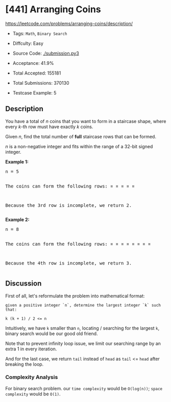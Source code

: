 # [441] Arranging Coins

<https://leetcode.com/problems/arranging-coins/description/>

- Tags: `Math`, `Binary Search`

- Diffculty: Easy

- Source Code: [./submission.py3](./submission.py3)

- Acceptance: 41.9%

- Total Accepted: 155181

- Total Submissions: 370130

- Testcase Example: 5

## Description

<p>You have a total of <i>n</i> coins that you want to form in a staircase shape, where every <i>k</i>-th row must have exactly <i>k</i> coins.</p>

<p>Given <i>n</i>, find the total number of <b>full</b> staircase rows that can be formed.</p>

<p><i>n</i> is a non-negative integer and fits within the range of a 32-bit signed integer.</p>

<p><b>Example 1:</b>
<pre>
n = 5

The coins can form the following rows:
¤
¤ ¤
¤ ¤

Because the 3rd row is incomplete, we return 2.
</pre>
</p>

<p><b>Example 2:</b>
<pre>
n = 8

The coins can form the following rows:
¤
¤ ¤
¤ ¤ ¤
¤ ¤

Because the 4th row is incomplete, we return 3.
</pre>
</p>

## Discussion

First of all, let's reformulate the problem into mathematical format:

```
given a positive integer `n`, determine the largest integer `k` such that:

k (k + 1) / 2 <= n
```

Intuitively, we have `k` smaller than `n`, locating / searching for the largest
`k`, binary search would be our good old friend.

Note that to prevent infinity loop issue, we limit our searching range by an
extra 1 in every iteration.

And for the last case, we return `tail` instead of `head` as `tail` <= `head`
after breaking the loop.

### Complexity Analysis

For binary search problem. our `time complexity` would be `O(log(n))`;
`space complexity` would be `O(1)`.
